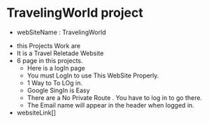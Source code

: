 # TravelingWorld  project
-  webSiteName : TravelingWorld
*  this Projects Work are
*  It is a Travel Reletade Website
*  6 page in this projects.
   *  Here is a logIn page 
   *  You must LogIn to use This WebSite Properly.
   *  1 Way to To LOg in.
   *  Google SingIn is Easy
   *  There are a No Private Route . You have to log in to go there.
   *  The Email name will appear in the header when logged in.
 *  websiteLink[]